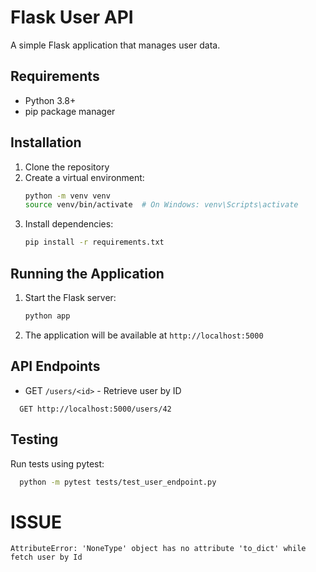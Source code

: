 # Flask User API

A simple Flask application that manages user data.

## Requirements

- Python 3.8+
- pip package manager

## Installation

1. Clone the repository
2. Create a virtual environment:
   ```bash
   python -m venv venv
   source venv/bin/activate  # On Windows: venv\Scripts\activate
   ```
3. Install dependencies:
   ```bash
   pip install -r requirements.txt
   ```

## Running the Application

1. Start the Flask server:
   ```bash
   python app
   ```
2. The application will be available at `http://localhost:5000`

## API Endpoints

- GET `/users/<id>` - Retrieve user by ID
```http request
  GET http://localhost:5000/users/42
```

## Testing

Run tests using pytest:
```bash
  python -m pytest tests/test_user_endpoint.py
```


# ISSUE
```text
AttributeError: 'NoneType' object has no attribute 'to_dict' while fetch user by Id
```
